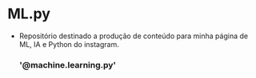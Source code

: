 # ML.py

- Repositório destinado a produção de conteúdo para minha página de ML, IA e Python do instagram. 
  ### '@machine.learning.py'
